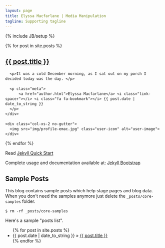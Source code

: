 ```yaml
---
layout: page
title: Elyssa Macfarlane | Media Manipulation
tagline: Supporting tagline
---
```

{% include JB/setup %}

{% for post in site.posts %}
  <article class="post">
    <div class="post-preview col-xs-10  no-gutter">
      <h2><a href="{{ BASE_PATH }}{{ post.url }}">{{ post.title }}</a></h2>

      <p>It was a cold December morning, as I sat out on my porch I decided today was the day. </p>

      <p class="meta">
          <a href="author.html">Elyssa Macfarlane</a> <i class="link-spacer"></i> <i class="fa fa-bookmark"></i> {{ post.date | date_to_string }}
      </p>
    </div>

    <div class="col-xs-2 no-gutter">
      <img src="img/profile-emac.jpg" class="user-icon" alt="user-image">
    </div>
  </article>
{% endfor %}

Read [Jekyll Quick Start](http://jekyllbootstrap.com/usage/jekyll-quick-start.html)

Complete usage and documentation available at: [Jekyll Bootstrap](http://jekyllbootstrap.com)

## Sample Posts

This blog contains sample posts which help stage pages and blog data.
When you don't need the samples anymore just delete the `_posts/core-samples` folder.

    $ rm -rf _posts/core-samples

Here's a sample "posts list".

<ul class="posts">
  {% for post in site.posts %}
    <li><span>{{ post.date | date_to_string }}</span> &raquo; <a href="{{ BASE_PATH }}{{ post.url }}">{{ post.title }}</a></li>
  {% endfor %}
</ul>
